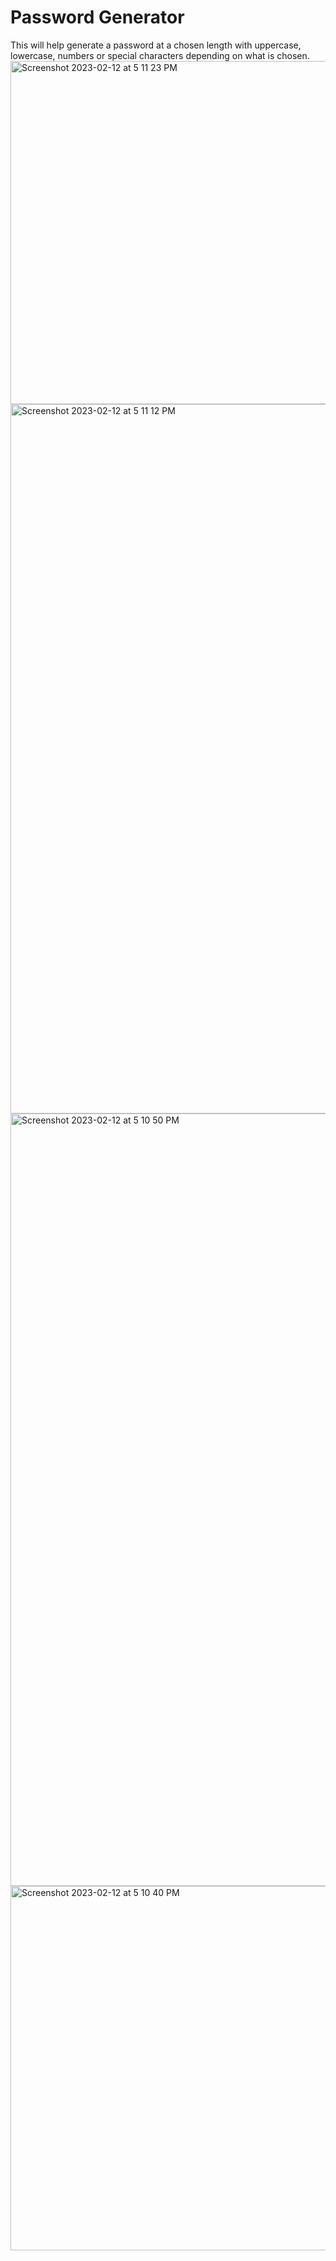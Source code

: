 # Password Generator

This will help generate a password at a chosen length with uppercase, lowercase, numbers or special characters depending on what is chosen. 
<img width="549" alt="Screenshot 2023-02-12 at 5 11 23 PM" src="https://user-images.githubusercontent.com/121259743/218342006-beeb5978-a2ca-4c6a-b136-3d2f66400ae3.png">
<img width="1135" alt="Screenshot 2023-02-12 at 5 11 12 PM" src="https://user-images.githubusercontent.com/121259743/218342008-aac2baa6-1e0b-4c62-9191-25945783a395.png">
<img width="1236" alt="Screenshot 2023-02-12 at 5 10 50 PM" src="https://user-images.githubusercontent.com/121259743/218342011-4b7f3e88-ad91-426c-bb0f-79c714e5dc60.png">
<img width="583" alt="Screenshot 2023-02-12 at 5 10 40 PM" src="https://user-images.githubusercontent.com/121259743/218342013-e9abff3a-0556-4b7a-9aff-12a7c51ba5ba.png">
